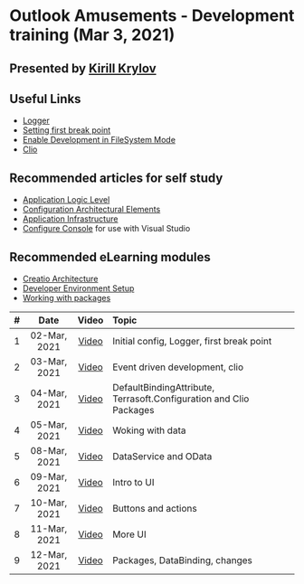 # Outlook Amusements - Development training (Mar 3, 2021)
## Presented by **[Kirill Krylov][instructor]**

## Useful Links
- [Logger][logger]
- [Setting first break point ][breakpoint]
- [Enable Development in FileSystem Mode][file-system-mode]
- [Clio][clio]


## Recommended articles for self study
- [Application Logic Level][aAppLevel]
- [Configuration Architectural Elements][aArchitecture]
- [Application Infrastructure][aInfrastructure]
- [Configure Console][aWscUtil] for use with Visual Studio

## Recommended eLearning modules
- [Creatio Architecture][eArchitecture]
- [Developer Environment Setup][eDeveloperEnvironmentSetup]
- [Working with packages][eWorkingWithPackages]



|#|Date|Video|Topic|
|:--:|:--:|:--:|:--|
|1|02-Mar, 2021|[Video][d1v]|Initial config, Logger, first break point|
|2|03-Mar, 2021|[Video][d2v]|Event driven development, clio|
|3|04-Mar, 2021|[Video][d3v]|DefaultBindingAttribute, Terrasoft.Configuration and Clio Packages|
|4|05-Mar, 2021|[Video][d4v]|Woking with data|
|5|08-Mar, 2021|[Video][d5v]|DataService and OData|
|6|09-Mar, 2021|[Video][d6v]|Intro to UI|
|7|10-Mar, 2021|[Video][d7v]|Buttons and actions|
|8|11-Mar, 2021|[Video][d8v]|More UI|
|9|12-Mar, 2021|[Video][d9v]|Packages, DataBinding, changes|
<!-- 
|9|12-Mar, 2021|[Video][d8v]|Topic|
|10|15-Mar, 2021|[Video][d9v]|Topic|
-->


<!-- Named Links Use Play URL -->
[d1v]: https://creatio-global.zoom.us/rec/play/nkJwtMO6rt0izHt7NeN6ukOgP2YUvEwCackAVNI6a-4vdoU_Ag9tQY3Wc9I8IqZh7pmbTYLutScSF2Cl.AZxnbduePnhtfAqz
[d2v]: https://creatio-global.zoom.us/rec/play/wWDVeDa-_joEDnMZACtS-haUIkH1jlv0snrtTUz4wvGGqE6cEigHw0SfoNqAyhvjbwEaTUg-vUHFia9S.V5xOTpdxDra5YSsr
[d3v]: https://creatio-global.zoom.us/rec/play/-cLFSrUbkPUCUYgl5-eeL7_Mj6-x5uMI5W25-DOyCw7TqSHVodkAqgy1-10_o4sPupOtRW320Mgzdd47.1e6o_7buol6v0cLF
[d4v]: https://creatio-global.zoom.us/rec/play/mo3TFATovDgE1hF3rn-h8Pf1oQhXmZpi-AQrh0p3AZIV2lu0W4bBEdQg-OfeTW9m3yiXdtnqZDKCR82Z.CbdL0zuHDToYEYOx
[d5v]: https://creatio-global.zoom.us/rec/play/MG7XS4_PGePb07ihowJqNEHVNzmpypNjSZJsY3EglVFZu_5pIVbJG3toQkOSNYhxRGkBzwPy-XDaaezi.qks_VUHAZA7ixywg
[d6v]: https://creatio-global.zoom.us/rec/play/Lo6wnwXnsnghs-VhwzgqisXamiStGebiDwoJBOYh7eAJm11WCpkADOrXc-k0A4DKKQCbCUH1_hQ5-_ls.DDCI0E0BBZLWnvRN
[d7v]: https://creatio-global.zoom.us/rec/play/G7F3yXzlljv0rKR_Iplh_su5R-4j7L2mFJaznvHiYLl9WZ2oWcqNuMaczs6nQ7ljfDi3XdFZmxsmvnzl.pDH1wINpj8wBT5BD
[d8v]: https://creatio-global.zoom.us/rec/play/UxWrGy-zfrx32ba6mKbxklUUIx6pG1mJoj2zxcN0Gz8E-gLGa3VaX5kAvac1t41EFf_DvY7w3D1Xe_SV.PieYZRlJdl3Ctpcu
[d9v]: https://creatio-global.zoom.us/rec/play/fQC4heDGxpswbHKmP-fuxjlfZOHl3et2bC7Rdp-nnoSfVk-dF0iYI3nxx7fTF1zu17Natz28pp5NoolO.0tKqq8WiYGAIhNp9





<!-- Useful Links  -->
[logger]: https://github.com/Academy-Creatio/TrainingProgramm/wiki/Custom-Logging-with-NLog
[file-system-mode]:https://github.com/Academy-Creatio/TrainingProgramm/wiki/Enable-development-in-FileSystem-Mode
[breakpoint]: https://github.com/Academy-Creatio/TrainingProgramm/wiki/First-Break-Point


<!-- Named Tools-->
[vs]:https://visualstudio.microsoft.com/
[vsc]:https://code.visualstudio.com/
[mssms]:https://docs.microsoft.com/en-us/sql/ssms/download-sql-server-management-studio-ssms?view=sql-server-ver15
[gitHubDesktop]:https://desktop.github.com/

[Clio]:https://github.com/Advance-Technologies-Foundation/clio/blob/master/README.md
[CreatioSDK]:https://www.nuget.org/packages/CreatioSDK/

[Postman]: https://www.postman.com/
[PostmanCollection]: https://documenter.getpostman.com/view/10204500/SzYevvmF?version=latest



<!-- Named eLearning-->
[eArchitecture]: https://academy.creatio.com/online-courses/creatio-architecture
[eDeveloperEnvironmentSetup]: https://academy.creatio.com/online-courses/developer-environment-setup
[eWorkingWithPackages]: https://academy.creatio.com/online-courses/working-packages-creatio



<!-- Named Articles-->
[aAppLevel]: https://academy.creatio.com/documents/technic-sdk/7-15/introduction-2
[aInfrastructure]:https://academy.creatio.com/documents/technic-sdk/7-15/application-infrastructure
[awscu]: https://academy.creatio.com/documents/technic-sdk/7-15/workspaceconsole-utility
[aArchitecture]:https://academy.creatio.com/documents/technic-sdk/7-15/configuration-architectural-elements
[aWscUtil]:https://academy.creatio.com/documents/technic-sdk/7-15/workspaceconsole-utility
[aDataBinding]: https://academy.creatio.com/documents/technic-sdk/7-16/binding-data-packages



[instructor]: https://github.com/Academy-Creatio/TrainingProgramm/wiki/Kirill-Krylov,-CPA